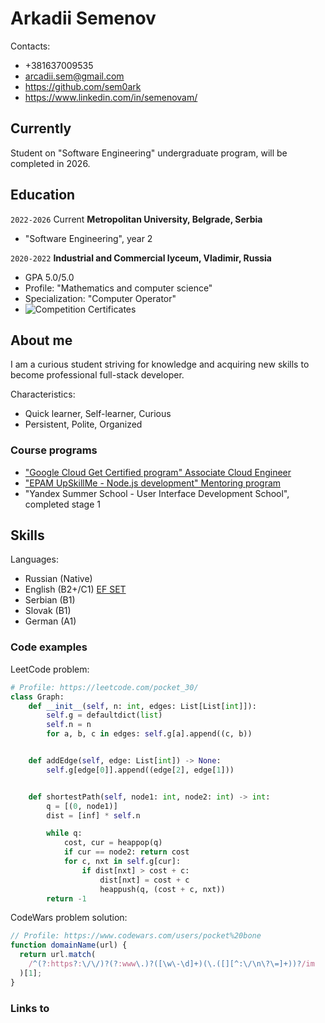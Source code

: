 # Arkadii Semenov

Contacts:

- +381637009535
- arcadii.sem@gmail.com
- https://github.com/sem0ark
- https://www.linkedin.com/in/semenovam/

## Currently

Student on "Software Engineering" undergraduate program, will be completed in 2026.

## Education

`2022-2026` Current
**Metropolitan University, Belgrade, Serbia**

- "Software Engineering", year 2

`2020-2022`
**Industrial and Commercial lyceum, Vladimir, Russia**

- GPA 5.0/5.0
- Profile: "Mathematics and computer science"
- Specialization: "Computer Operator"
- ![Competition Certificates](https://drive.google.com/file/d/1mRQKKAF4KSiHceQjghMjt5U-pU9IMgOU/view?usp=sharing)

## About me

I am a curious student striving for knowledge and acquiring new skills to become professional full-stack developer.

Characteristics:

- Quick learner, Self-learner, Curious
- Persistent, Polite, Organized

### Course programs

- ["Google Cloud Get Certified program" Associate Cloud Engineer](https://google.accredible.com/55dadb3f-afd0-4fed-8daf-753f8544efc4)
- ["EPAM UpSkillMe - Node.js development" Mentoring program](https://drive.google.com/file/d/13d513xmW8btwwoq5gpBk8yIT2Ur0gzo5/view?usp=sharing)
- "Yandex Summer School - User Interface Development School", completed stage 1

## Skills

Languages:

- Russian (Native)
- English (B2+/C1) [EF SET](https://www.efset.org/cert/n291tc)
- Serbian (B1)
- Slovak (B1)
- German (A1)

### Code examples

LeetCode problem:

```python
# Profile: https://leetcode.com/pocket_30/
class Graph:
    def __init__(self, n: int, edges: List[List[int]]):
        self.g = defaultdict(list)
        self.n = n
        for a, b, c in edges: self.g[a].append((c, b))


    def addEdge(self, edge: List[int]) -> None:
        self.g[edge[0]].append((edge[2], edge[1]))


    def shortestPath(self, node1: int, node2: int) -> int:
        q = [(0, node1)]
        dist = [inf] * self.n

        while q:
            cost, cur = heappop(q)
            if cur == node2: return cost
            for c, nxt in self.g[cur]:
                if dist[nxt] > cost + c:
                    dist[nxt] = cost + c
                    heappush(q, (cost + c, nxt))
        return -1
```

CodeWars problem solution:

```js
// Profile: https://www.codewars.com/users/pocket%20bone
function domainName(url) {
  return url.match(
    /^(?:https?:\/\/)?(?:www\.)?([\w\-\d]+)(\.([][^:\/\n\?\=]+))?/im
  )[1];
}
```

### Links to
